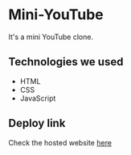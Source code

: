 # Mini-YouTube
It's a mini YouTube clone.

## Technologies we used
<ul>
  <li>HTML</li>
  <li>CSS</li>
  <li>JavaScript</li>
</ul>

## Deploy link

Check the hosted website [here](https://youtube-clone-111.netlify.app/)
